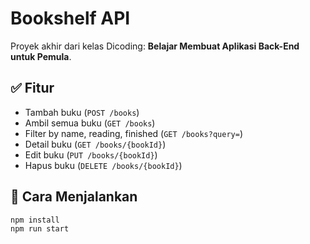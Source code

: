 # Bookshelf API

Proyek akhir dari kelas Dicoding: **Belajar Membuat Aplikasi Back-End untuk Pemula**.

## ✅ Fitur

- Tambah buku (`POST /books`)
- Ambil semua buku (`GET /books`)
- Filter by name, reading, finished (`GET /books?query=`)
- Detail buku (`GET /books/{bookId}`)
- Edit buku (`PUT /books/{bookId}`)
- Hapus buku (`DELETE /books/{bookId}`)

## 🚀 Cara Menjalankan

```bash
npm install
npm run start
